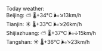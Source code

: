 Today weather:  
Beijing: ⛅️  🌡️+34°C 🌬️↘13km/h  
Tianjin: ☀️   🌡️+33°C 🌬️↘26km/h  
Shijiazhuang: ⛅️  🌡️+37°C 🌬️↓15km/h  
Tangshan: ☀️   🌡️+36°C 🌬️↘23km/h  
